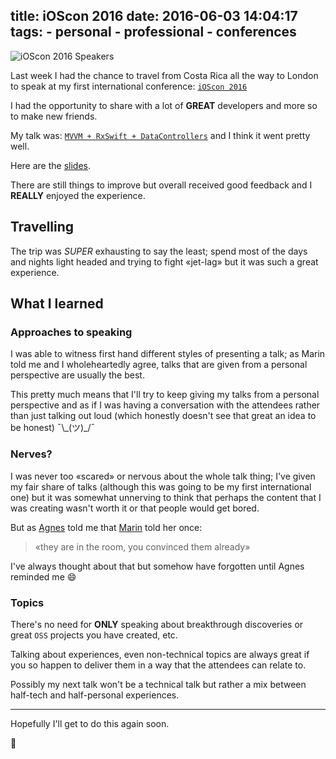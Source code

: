 title: iOScon 2016
date: 2016-06-03 14:04:17
tags:
    - personal
    - professional
    - conferences
---

![iOScon 2016 Speakers](http://res.cloudinary.com/skillsmatter/image/upload/v1461926676/ioscon_speakers_collage_nxn8qm.jpg)

<!--more-->

Last week I had the chance to travel from Costa Rica all the way to London to speak at my first international conference: [`iOScon 2016`][ioscon]

I had the opportunity to share with a lot of **GREAT** developers and more so to make new friends.

My talk was: [`MVVM + RxSwift + DataControllers`][talk] and I think it went pretty well.

Here are the [slides][slides].

<script async class="speakerdeck-embed" data-id="7d5ec318cd9744f69818c716a2fc1642" data-ratio="1.77777777777778" src="//speakerdeck.com/assets/embed.js"></script>

There are still things to improve but overall received good feedback and I **REALLY** enjoyed the experience.

## Travelling

The trip was *SUPER* exhausting to say the least; spend most of the days and nights light headed and trying to fight «jet-lag» but it was such a great experience.

## What I learned

### Approaches to speaking

I was able to witness first hand different styles of presenting a talk; as Marin told me and I wholeheartedly agree, talks that are given from a personal perspective are usually the best.

This pretty much means that I'll try to keep giving my talks from a personal perspective and as if I was having a conversation with the attendees rather than just talking out loud (which honestly doesn't see that great an idea to be honest) ¯\\\_(ツ)_/¯ 

### Nerves?

I was never too «scared» or nervous about the whole talk thing; I've given my fair share of talks (although this was going to be my first international one) but it was somewhat unnerving to think that perhaps the content that I was creating wasn't worth it or that people would get bored.

But as [Agnes][agnes] told me that [Marin][marin] told her once:
>«they are in the room, you convinced them already»

I've always thought about that but somehow have forgotten until Agnes reminded me 😄

### Topics

There's no need for **ONLY** speaking about breakthrough discoveries or great `OSS` projects you have created, etc.

Talking about experiences, even non-technical topics are always great if you so happen to deliver them in a way that the attendees can relate to.

Possibly my next talk won't be a technical talk but rather a mix between half-tech and half-personal experiences.

---

Hopefully I'll get to do this again soon.

🙇


[ioscon]:https://skillsmatter.com/conferences/7598-ioscon-2016-the-conference-for-ios-and-swift-developers
[talk]:https://skillsmatter.com/skillscasts/7863-mvvm-rxswift-and-datacontrollers
[slides]:https://speakerdeck.com/esttorhe/mvvm-plus-rxswift-plus-datacontrollers
[agnes]:https://twitter.com/vasarhelyia
[marin]:https://twitter.com/icanzilb
